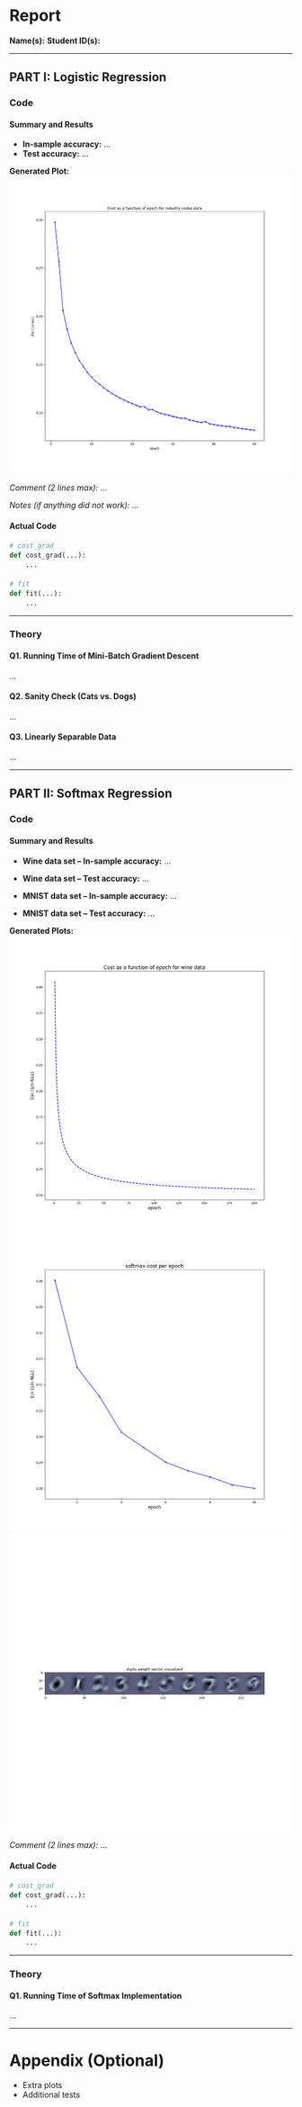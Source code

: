 # Report

**Name(s):**
**Student ID(s):**

---

## PART I: Logistic Regression

### Code

#### Summary and Results

* **In-sample accuracy:** …
* **Test accuracy:** …

**Generated Plot:**
![Logistic Regression Plot](logistic_plot.png)

*Comment (2 lines max):*
…

*Notes (if anything did not work):*
…

#### Actual Code

```python
# cost_grad
def cost_grad(...):
    ...

# fit
def fit(...):
    ...
```

---

### Theory

#### Q1. Running Time of Mini-Batch Gradient Descent

…

#### Q2. Sanity Check (Cats vs. Dogs)

…

#### Q3. Linearly Separable Data

…

---

## PART II: Softmax Regression

### Code

#### Summary and Results

* **Wine data set – In-sample accuracy:** …

* **Wine data set – Test accuracy:** …

* **MNIST data set – In-sample accuracy:** …

* **MNIST data set – Test accuracy:** …

**Generated Plots:**
![Softmax Wine Plot](softmax_wine.png)
![Softmax Digits Plot](softmax_digits.png)
![Softmax Digits Visualization](softmax_visualization.png)

*Comment (2 lines max):*
…

#### Actual Code

```python
# cost_grad
def cost_grad(...):
    ...

# fit
def fit(...):
    ...
```

---

### Theory

#### Q1. Running Time of Softmax Implementation

…

---

# Appendix (Optional)

* Extra plots
* Additional tests
